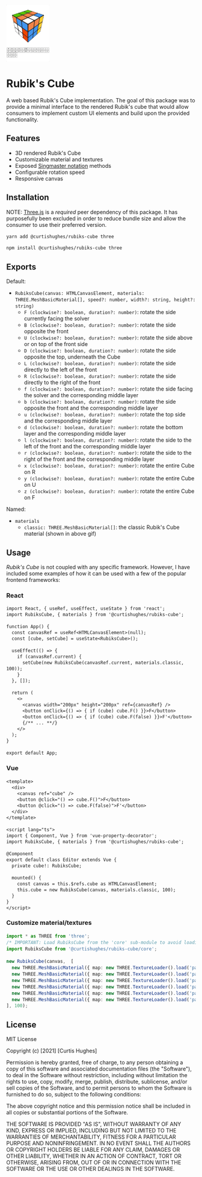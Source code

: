 <img src="assets/classic.gif" height="150px" />

# Rubik's Cube
A web based Rubik's Cube implementation. The goal of this package was to provide a minimal interface to the rendered Rubik's cube that would allow consumers to implement custom UI elements and build upon the provided functionality.

## Features
* 3D rendered Rubik's Cube
* Customizable material and textures
* Exposed [Singmaster notation](https://en.wikipedia.org/wiki/Rubik%27s_Cube#Solutions) methods
* Configurable rotation speed
* Responsive canvas

## Installation
NOTE: [Three.js](https://threejs.org/) is a *required* peer dependency of this package. It has purposefully been excluded in order to reduce bundle size and allow the consumer to use their preferred version. 

```bash
yarn add @curtishughes/rubiks-cube three
```

```bash
npm install @curtishughes/rubiks-cube three
```

## Exports
Default:
- `RubiksCube(canvas: HTMLCanvasElement, materials: THREE.MeshBasicMaterial[], speed?: number, width?: string, height?: string)`
  * `F (clockwise?: boolean, duration?: number)`: rotate the side currently facing the solver
  * `B (clockwise?: boolean, duration?: number)`: rotate the side opposite the front
  * `U (clockwise?: boolean, duration?: number)`: rotate the side above or on top of the front side
  * `D (clockwise?: boolean, duration?: number)`: rotate the side opposite the top, underneath the Cube
  * `L (clockwise?: boolean, duration?: number)`: rotate the side directly to the left of the front
  * `R (clockwise?: boolean, duration?: number)`: rotate the side directly to the right of the front
  * `f (clockwise?: boolean, duration?: number)`: rotate the side facing the solver and the corresponding middle layer
  * `b (clockwise?: boolean, duration?: number)`: rotate the side opposite the front and the corresponding middle layer
  * `u (clockwise?: boolean, duration?: number)`: rotate the top side and the corresponding middle layer
  * `d (clockwise?: boolean, duration?: number)`: rotate the bottom layer and the corresponding middle layer
  * `l (clockwise?: boolean, duration?: number)`: rotate the side to the left of the front and the corresponding middle layer
  * `r (clockwise?: boolean, duration?: number)`: rotate the side to the right of the front and the corresponding middle layer
  * `x (clockwise?: boolean, duration?: number)`: rotate the entire Cube on R
  * `y (clockwise?: boolean, duration?: number)`: rotate the entire Cube on U
  * `z (clockwise?: boolean, duration?: number)`: rotate the entire Cube on F

Named:
- `materials`
  * `classic: THREE.MeshBasicMaterial[]`: the classic Rubik's Cube material (shown in above gif)

## Usage
*Rubik's Cube* is not coupled with any specific framework. However, I have included some examples of how it can be used with a few of the popular frontend frameworks:

### React
```tsx
import React, { useRef, useEffect, useState } from 'react';
import RubiksCube, { materials } from '@curtishughes/rubiks-cube';

function App() {
  const canvasRef = useRef<HTMLCanvasElement>(null);
  const [cube, setCube] = useState<RubiksCube>();

  useEffect(() => {
    if (canvasRef.current) {
      setCube(new RubiksCube(canvasRef.current, materials.classic, 100));
    }
  }, []);

  return (
    <>
      <canvas width="200px" height="200px" ref={canvasRef} />
      <button onClick={() => { if (cube) cube.F() }}>F</button>
      <button onClick={() => { if (cube) cube.F(false) }}>F'</button>
      {/** ... **/}
    </>
  );
}

export default App;
```

### Vue
```vue
<template>
  <div>
    <canvas ref="cube" />
    <button @click="() => cube.F()">F</button>
    <button @click="() => cube.F(false)">F'</button>
  </div>
</template>

<script lang="ts">
import { Component, Vue } from 'vue-property-decorator';
import RubiksCube, { materials } from '@curtishughes/rubiks-cube';

@Component
export default class Editor extends Vue {
  private cube!: RubiksCube;

  mounted() {
    const canvas = this.$refs.cube as HTMLCanvasElement;
    this.cube = new RubiksCube(canvas, materials.classic, 100);
  }
}
</script>
```

### Customize material/textures
```ts
import * as THREE from 'three';
/* IMPORTANT: Load RubiksCube from the 'core' sub-module to avoid loading unnecessary material assets */
import RubiksCube from '@curtishughes/rubiks-cube/core';

new RubiksCube(canvas,  [
  new THREE.MeshBasicMaterial({ map: new THREE.TextureLoader().load('path/to/texture1') }),
  new THREE.MeshBasicMaterial({ map: new THREE.TextureLoader().load('path/to/texture2') }),
  new THREE.MeshBasicMaterial({ map: new THREE.TextureLoader().load('path/to/texture3') }),
  new THREE.MeshBasicMaterial({ map: new THREE.TextureLoader().load('path/to/texture4') }),
  new THREE.MeshBasicMaterial({ map: new THREE.TextureLoader().load('path/to/texture5') }),
  new THREE.MeshBasicMaterial({ map: new THREE.TextureLoader().load('path/to/texture6') }),
], 100);
```

## License
MIT License

Copyright (c) [2021] [Curtis Hughes]

Permission is hereby granted, free of charge, to any person obtaining a copy
of this software and associated documentation files (the "Software"), to deal
in the Software without restriction, including without limitation the rights
to use, copy, modify, merge, publish, distribute, sublicense, and/or sell
copies of the Software, and to permit persons to whom the Software is
furnished to do so, subject to the following conditions:

The above copyright notice and this permission notice shall be included in all
copies or substantial portions of the Software.

THE SOFTWARE IS PROVIDED "AS IS", WITHOUT WARRANTY OF ANY KIND, EXPRESS OR
IMPLIED, INCLUDING BUT NOT LIMITED TO THE WARRANTIES OF MERCHANTABILITY,
FITNESS FOR A PARTICULAR PURPOSE AND NONINFRINGEMENT. IN NO EVENT SHALL THE
AUTHORS OR COPYRIGHT HOLDERS BE LIABLE FOR ANY CLAIM, DAMAGES OR OTHER
LIABILITY, WHETHER IN AN ACTION OF CONTRACT, TORT OR OTHERWISE, ARISING FROM,
OUT OF OR IN CONNECTION WITH THE SOFTWARE OR THE USE OR OTHER DEALINGS IN THE
SOFTWARE.
